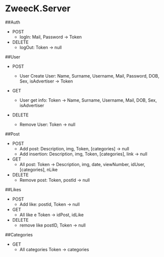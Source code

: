 # ZweecK.Server


<!-- Auth Done -->
##Auth
- POST
    - logIn:
      Mail, Password -> Token
- DELETE
    - logOut:
      Token -> null


<!-- User Done -->
##User
- POST 
  - User Create User:
    Name, Surname, Username, Mail, Password, DOB, Sex, isAdvertiser -> Token
  
- GET
  - User get info:
    Token -> Name, Surname, Username, Mail, DOB, Sex, isAdvertiser

- DELETE 
  - Remove User:
    Token -> null


##Post
- POST
    - Add post:
        Description, img, Token, [categories] -> null
    - Add insertion:
        Description, img, Token, [categories], link -> null
- GET 
  - All post:
      Token -> Description, img, date, viewNumber, idUser, [categories], nLike
- DELETE
  - Remove post:
        Token, postId -> null

    
<!-- Likes Done -->
##Likes
- POST 
  - Add like:
      postId, Token -> null
- GET   
    - All like  e
      Token -> idPost, idLike
- DELETE 
  - remove like
      postID, Token -> null


<!-- Categories done -->
##Categories
- GET
  - All categories
    Token -> categories